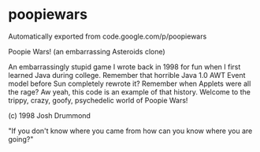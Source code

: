 # poopiewars
Automatically exported from code.google.com/p/poopiewars

Poopie Wars! (an embarrassing Asteroids clone)

An embarrassingly stupid game I wrote back in 1998 for fun when I first learned Java during college. Remember that horrible Java 1.0 AWT Event model before Sun completely rewrote it? Remember when Applets were all the rage? Aw yeah, this code is an example of that history. Welcome to the trippy, crazy, goofy, psychedelic world of Poopie Wars!

(c) 1998 Josh Drummond

"If you don't know where you came from how can you know where you are going?"
